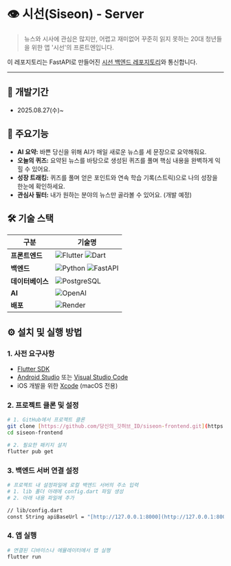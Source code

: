 # 👁️ 시선(Siseon) - Server

> 뉴스와 시사에 관심은 많지만, 어렵고 재미없어 꾸준히 읽지 못하는 20대 청년들을 위한 앱 '시선'의 프론트엔입니다.  

이 레포지토리는 FastAPI로 만들어진 [시선 백엔드 레포지토리](https://github.com/seoeng/siseon-backend)와 통신합니다.

---


## 🚀 개발기간
- 2025.08.27(수)~


## 🌟 주요기능
* **AI 요약:** 바쁜 당신을 위해 AI가 매일 새로운 뉴스를 세 문장으로 요약해줘요.
* **오늘의 퀴즈:** 요약된 뉴스를 바탕으로 생성된 퀴즈를 풀며 핵심 내용을 완벽하게 익힐 수 있어요.
* **성장 트래킹:** 퀴즈를 풀며 얻은 포인트와 연속 학습 기록(스트릭)으로 나의 성장을 한눈에 확인하세요.
* **관심사 필터:** 내가 원하는 분야의 뉴스만 골라볼 수 있어요. (개발 예정)
  

## 🛠️ 기술 스택

| 구분 | 기술명 |
|---|---|
| **프론트엔드** | ![Flutter](https://img.shields.io/badge/Flutter-02569B?style=for-the-badge&logo=flutter&logoColor=white) ![Dart](https://img.shields.io/badge/Dart-0175C2?style=for-the-badge&logo=dart&logoColor=white) |
| **백엔드** | ![Python](https://img.shields.io/badge/Python-3776AB?style=for-the-badge&logo=python&logoColor=white) ![FastAPI](https://img.shields.io/badge/FastAPI-009688?style=for-the-badge&logo=fastapi&logoColor=white) |
| **데이터베이스**| ![PostgreSQL](https://img.shields.io/badge/PostgreSQL-4169E1?style=for-the-badge&logo=postgresql&logoColor=white) |
| **AI** | ![OpenAI](https://img.shields.io/badge/badge/OpenAI-412991?style=for-the-badge&logo=openai&logoColor=white) |
| **배포** | ![Render](https://img.shields.io/badge/Render-46E3B7?style=for-the-badge&logo=render&logoColor=white) |

## ⚙️ 설치 및 실행 방법

### 1. 사전 요구사항

* [Flutter SDK](https://flutter.dev/docs/get-started/install)
* [Android Studio](https://developer.android.com/studio) 또는 [Visual Studio Code](https://code.visualstudio.com/)
* iOS 개발을 위한 [Xcode](https://developer.apple.com/xcode/) (macOS 전용)

### 2. 프로젝트 클론 및 설정

```bash
# 1. GitHub에서 프로젝트 클론
git clone [https://github.com/당신의_깃허브_ID/siseon-frontend.git](https://github.com/당신의_깃허브_ID/siseon-frontend.git)
cd siseon-frontend

# 2. 필요한 패키지 설치
flutter pub get
```

### 3. 백엔드 서버 연결 설정

```bash
# 프로젝트 내 설정파일에 로컬 백엔드 서버의 주소 입력
# 1. lib 폴더 아래에 config.dart 파일 생성
# 2. 아래 내용 파일에 추가

// lib/config.dart
const String apiBaseUrl = "[http://127.0.0.1:8000](http://127.0.0.1:8000)";
```

### 4. 앱 실행
```bash
# 연결된 디바이스나 에뮬레이터에서 앱 실행
flutter run
```
